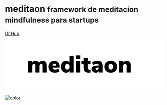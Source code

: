 <!-- _coverpage.md -->

# meditaon <small>framework de meditacion mindfulness para startups</small>

[GitHub](https://github.com/meditaon/framework-meditaon/)

<!-- background image -->

![](_media/logo.png)

<!-- background color -->

![color](#ffffff)